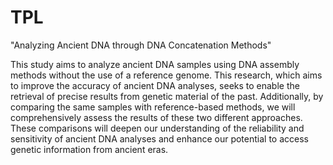 # TPL
"Analyzing Ancient DNA through DNA Concatenation Methods"

This study aims to analyze ancient DNA samples using DNA assembly methods without the use of a reference genome. This research, which aims to improve the accuracy of ancient DNA analyses, seeks to enable the retrieval of precise results from genetic material of the past. Additionally, by comparing the same samples with reference-based methods, we will comprehensively assess the results of these two different approaches. These comparisons will deepen our understanding of the reliability and sensitivity of ancient DNA analyses and enhance our potential to access genetic information from ancient eras.
